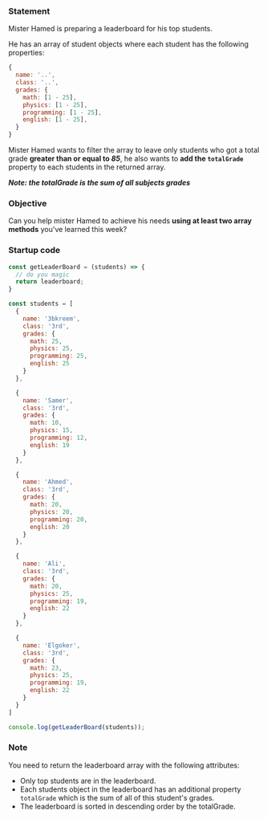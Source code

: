 ### Statement
Mister Hamed is preparing a leaderboard for his top students.

He has an array of student objects where each student has the following properties:

```js
{
  name: '..',
  class: '..',
  grades: {
    math: [1 - 25],
    physics: [1 - 25],
    programming: [1 - 25],
    english: [1 - 25],
  }
}
```

Mister Hamed wants to filter the array to leave only students who got a total grade **greater than or equal to _85_**, he also wants to **add the `totalGrade`** property to each students in the returned array.

_**Note: the totalGrade is the sum of all subjects grades**_

### Objective
Can you help mister Hamed to achieve his needs **using at least two array methods** you've learned this week?

### Startup code
```js
const getLeaderBoard = (students) => {
  // do you magic
  return leaderboard;
}

const students = [
  {
    name: '3bkreem',
    class: '3rd',
    grades: {
      math: 25,
      physics: 25,
      programming: 25,
      english: 25
    }
  },

  {
    name: 'Samer',
    class: '3rd',
    grades: {
      math: 10,
      physics: 15,
      programming: 12,
      english: 19
    }
  },

  {
    name: 'Ahmed',
    class: '3rd',
    grades: {
      math: 20,
      physics: 20,
      programming: 20,
      english: 20
    }
  },

  {
    name: 'Ali',
    class: '3rd',
    grades: {
      math: 20,
      physics: 25,
      programming: 19,
      english: 22
    }
  },

  {
    name: 'Elgoker',
    class: '3rd',
    grades: {
      math: 23,
      physics: 25,
      programming: 19,
      english: 22
    }
  }
]

console.log(getLeaderBoard(students));
```

### Note
You need to return the leaderboard array with the following attributes:

- Only top students are in the leaderboard.
- Each students object in the leaderboard has an additional property `totalGrade` which is the sum of all of this student's grades.
- The leaderboard is sorted in descending order by the totalGrade.
